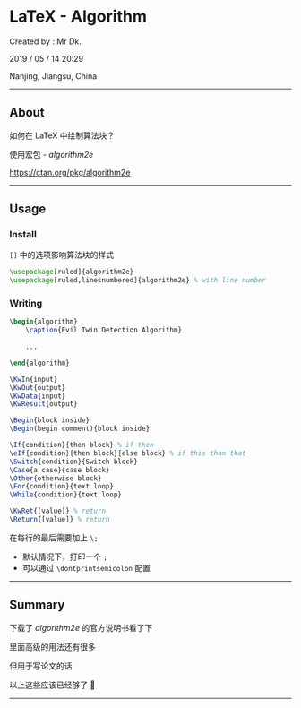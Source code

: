 # LaTeX - Algorithm

Created by : Mr Dk.

2019 / 05 / 14 20:29

Nanjing, Jiangsu, China

---

## About

如何在 LaTeX 中绘制算法块？

使用宏包 - _algorithm2e_

<https://ctan.org/pkg/algorithm2e>

---

## Usage

### Install

`[]` 中的选项影响算法块的样式

```latex
\usepackage[ruled]{algorithm2e}
\usepackage[ruled,linesnumbered]{algorithm2e} % with line number
```

### Writing

```latex
\begin{algorithm}
    \caption{Evil Twin Detection Algorithm}
    
    ...

\end{algorithm}
```

```latex
\KwIn{input}
\KwOut{output}
\KwData{input}
\KwResult{output}

\Begin{block inside}
\Begin(begin comment){block inside}

\If{condition}{then block} % if then
\eIf{condition}{then block}{else block} % if this than that
\Switch{condition}{Switch block}
\Case{a case}{case block}
\Other{otherwise block}
\For{condition}{text loop}
\While{condition}{text loop}

\KwRet{[value]} % return
\Return{[value]} % return
```

在每行的最后需要加上 `\;`

* 默认情况下，打印一个 `;`
* 可以通过 `\dontprintsemicolon` 配置

---

## Summary

下载了 _algorithm2e_ 的官方说明书看了下

里面高级的用法还有很多

但用于写论文的话

以上这些应该已经够了 :violin:

---

